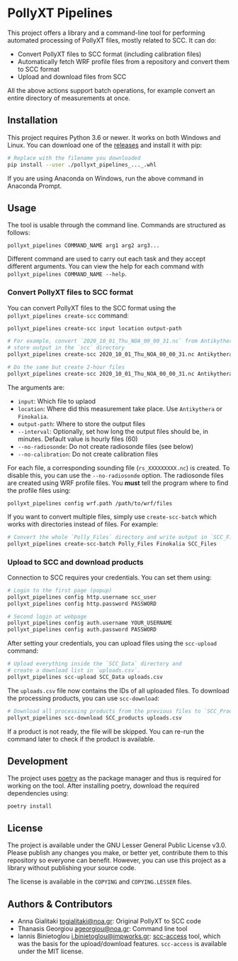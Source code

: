 # PollyXT Pipelines

This project offers a library and a command-line tool for performing automated processing of PollyXT
files, mostly related to SCC. It can do:

- Convert PollyXT files to SCC format (including calibration files)
- Automatically fetch WRF profile files from a repository and convert them to SCC format
- Upload and download files from SCC

All the above actions support batch operations, for example convert an entire directory of measurements
at once.


## Installation

This project requires Python 3.6 or newer. It works on both Windows and Linux. You can download one of the [releases](https://react-gitlab.space.noa.gr/ReACT/pangea-datacenter/PollyXT-Pipelines/-/releases) and install it with pip:

```sh
# Replace with the filename you downloaded
pip install --user ./pollyxt_pipelines_..._.whl
```

If you are using Anaconda on Windows, run the above command in Anaconda Prompt.

## Usage

The tool is usable through the command line. Commands are structured as follows:

```
pollyxt_pipelines COMMAND_NAME arg1 arg2 arg3...
```

Different command are used to carry out each task and they accept different arguments. You can view the help for each command with `pollyxt_pipelines COMMAND_NAME --help`.

### Convert PollyXT files to SCC format

You can convert PollyXT files to the SCC format using the `pollyxt_pipelines create-scc` command:

```sh
pollyxt_pipelines create-scc input location output-path

# For example, convert `2020_10_01_Thu_NOA_00_00_31.nc` from Antikythera and
# store output in the `scc` directory
pollyxt_pipelines create-scc 2020_10_01_Thu_NOA_00_00_31.nc Antikythera ./scc

# Do the same but create 2-hour files
pollyxt_pipelines create-scc 2020_10_01_Thu_NOA_00_00_31.nc Antikythera ./scc --interval=120
```

The arguments are:
* `input`: Which file to uplaod
* `location`: Where did this measurement take place. Use `Antikythera` or `Finokalia`.
* `output-path`: Where to store the output files
* `--interval`: Optionally, set how long the output files should be, in minutes. Default value is hourly files (60)
* `--no-radiosonde`: Do not create radiosonde files (see below)
* `--no-calibration`: Do not create calibration files

For each file, a corresponding sounding file (`rs_XXXXXXXXX.nc`) is created. To disable this, you can use the `--no-radiosonde` option. The radiosonde files are created using WRF profile files. You **must** tell the program where to find the profile files using:

```
pollyxt_pipelines config wrf.path /path/to/wrf/files
```

If you want to convert multiple files, simply use `create-scc-batch` which works with directories instead of files. For example:

```sh
# Convert the whole `Polly_Files` directory and write output in `SCC_Files`
pollyxt_pipelines create-scc-batch Polly_Files Finokalia SCC_Files
```


### Upload to SCC and download products

Connection to SCC requires your credentials. You can set them using:

```sh
# Login to the first page (popup)
pollyxt_pipelines config http.username scc_user
pollyxt_pipelines config http.password PASSWORD

# Second login at webpage
pollyxt_pipelines config auth.username YOUR_USERNAME
pollyxt_pipelines config auth.password PASSWORD
```

After setting your credentials, you can upload files using the `scc-upload` command:

```sh
# Upload everything inside the `SCC_Data` directory and
# create a download list in `uploads.csv`.
pollyxt_pipelines scc-upload SCC_Data uploads.csv
```

The `uploads.csv` file now contains the IDs of all uploaded files. To download the processing products, you can use `scc-download`:

```sh
# Download all processing products from the previous files to `SCC_Products`
pollyxt_pipelines scc-download SCC_products uploads.csv
```

If a product is not ready, the file will be skipped. You can re-run the command later to check if the product is available.

## Development

The project uses [poetry](https://python-poetry.org/) as the package manager and
thus is required for working on the tool. After installing poetry, download the
required dependencies using:

```
poetry install
```

## License

The project is available under the GNU Lesser General Public License v3.0. Please publish any changes you make,
or better yet, contribute them to this repository so everyone can benefit. However, you can use this project
as a library without publishing your source code.

The license is available in the `COPYING` and `COPYING.LESSER` files.

## Authors & Contributors
- Anna Gialitaki <togialitaki@noa.gr>: Original PollyXT to SCC code
- Thanasis Georgiou <ageorgiou@noa.gr>: Command line tool
- Iannis Binietoglou <i.binietoglou@impworks.gr>: [scc-access](https://repositories.imaa.cnr.it/public/scc_access) tool, which was the basis for the upload/download features. `scc-access` is available under the MIT license.